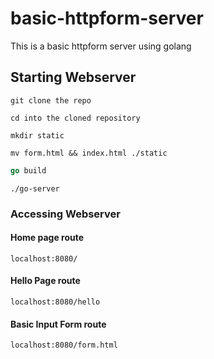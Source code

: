# basic-httpform-server

This is a basic httpform server using golang 

## Starting Webserver
`git clone the repo`

`cd into the cloned repository`

`mkdir static` 

`mv form.html && index.html ./static`

```go
go build
```

```
./go-server
```

### Accessing Webserver 

#### Home page route
`localhost:8080/`

#### Hello Page route
`localhost:8080/hello`

#### Basic Input Form route
`localhost:8080/form.html`
